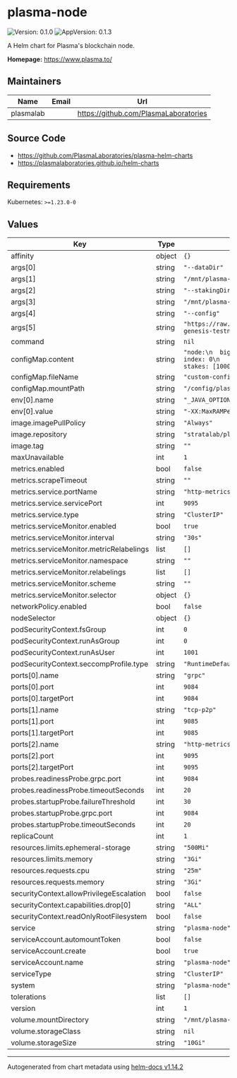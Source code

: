 # plasma-node

![Version: 0.1.0](https://img.shields.io/badge/Version-0.1.0-informational?style=flat-square) ![AppVersion: 0.1.3](https://img.shields.io/badge/AppVersion-0.1.3-informational?style=flat-square)

A Helm chart for Plasma's blockchain node.

**Homepage:** <https://www.plasma.to/>

## Maintainers

| Name | Email | Url |
| ---- | ------ | --- |
| plasmalab |  | <https://github.com/PlasmaLaboratories> |

## Source Code

* <https://github.com/PlasmaLaboratories/plasma-helm-charts>
* <https://plasmalaboratories.github.io/helm-charts>

## Requirements

Kubernetes: `>=1.23.0-0`

## Values

| Key | Type | Default | Description |
|-----|------|---------|-------------|
| affinity | object | `{}` |  |
| args[0] | string | `"--dataDir"` |  |
| args[1] | string | `"/mnt/plasma-node/data"` |  |
| args[2] | string | `"--stakingDir"` |  |
| args[3] | string | `"/mnt/plasma-node/staking"` |  |
| args[4] | string | `"--config"` |  |
| args[5] | string | `"https://raw.githubusercontent.com/PlasmaLaboratories/plasma-genesis-testnets/refs/heads/main/devnet/config.yaml"` |  |
| command | string | `nil` |  |
| configMap.content | string | `"node:\n  big-bang:\n    staker-count: 2\n    local-staker-index: 0\n    timestamp: 0\n    regtest-enabled: true\n    stakes: [10000, 10000]\n"` |  |
| configMap.fileName | string | `"custom-config.yaml"` |  |
| configMap.mountPath | string | `"/config/plasma-node-config"` |  |
| env[0].name | string | `"_JAVA_OPTIONS"` |  |
| env[0].value | string | `"-XX:MaxRAMPercentage=70.0 -XX:ActiveProcessorCount=4"` |  |
| image.imagePullPolicy | string | `"Always"` |  |
| image.repository | string | `"stratalab/plasma-node"` |  |
| image.tag | string | `""` |  |
| maxUnavailable | int | `1` |  |
| metrics.enabled | bool | `false` |  |
| metrics.scrapeTimeout | string | `""` |  |
| metrics.service.portName | string | `"http-metrics"` |  |
| metrics.service.servicePort | int | `9095` |  |
| metrics.service.type | string | `"ClusterIP"` |  |
| metrics.serviceMonitor.enabled | bool | `true` |  |
| metrics.serviceMonitor.interval | string | `"30s"` |  |
| metrics.serviceMonitor.metricRelabelings | list | `[]` |  |
| metrics.serviceMonitor.namespace | string | `""` |  |
| metrics.serviceMonitor.relabelings | list | `[]` |  |
| metrics.serviceMonitor.scheme | string | `""` |  |
| metrics.serviceMonitor.selector | object | `{}` |  |
| networkPolicy.enabled | bool | `false` |  |
| nodeSelector | object | `{}` |  |
| podSecurityContext.fsGroup | int | `0` |  |
| podSecurityContext.runAsGroup | int | `0` |  |
| podSecurityContext.runAsUser | int | `1001` |  |
| podSecurityContext.seccompProfile.type | string | `"RuntimeDefault"` |  |
| ports[0].name | string | `"grpc"` |  |
| ports[0].port | int | `9084` |  |
| ports[0].targetPort | int | `9084` |  |
| ports[1].name | string | `"tcp-p2p"` |  |
| ports[1].port | int | `9085` |  |
| ports[1].targetPort | int | `9085` |  |
| ports[2].name | string | `"http-metrics"` |  |
| ports[2].port | int | `9095` |  |
| ports[2].targetPort | int | `9095` |  |
| probes.readinessProbe.grpc.port | int | `9084` |  |
| probes.readinessProbe.timeoutSeconds | int | `20` |  |
| probes.startupProbe.failureThreshold | int | `30` |  |
| probes.startupProbe.grpc.port | int | `9084` |  |
| probes.startupProbe.timeoutSeconds | int | `20` |  |
| replicaCount | int | `1` |  |
| resources.limits.ephemeral-storage | string | `"500Mi"` |  |
| resources.limits.memory | string | `"3Gi"` |  |
| resources.requests.cpu | string | `"25m"` |  |
| resources.requests.memory | string | `"3Gi"` |  |
| securityContext.allowPrivilegeEscalation | bool | `false` |  |
| securityContext.capabilities.drop[0] | string | `"ALL"` |  |
| securityContext.readOnlyRootFilesystem | bool | `false` |  |
| service | string | `"plasma-node"` |  |
| serviceAccount.automountToken | bool | `false` |  |
| serviceAccount.create | bool | `true` |  |
| serviceAccount.name | string | `"plasma-node"` |  |
| serviceType | string | `"ClusterIP"` |  |
| system | string | `"plasma-node"` |  |
| tolerations | list | `[]` |  |
| version | int | `1` |  |
| volume.mountDirectory | string | `"/mnt/plasma-node/"` |  |
| volume.storageClass | string | `nil` |  |
| volume.storageSize | string | `"10Gi"` |  |

----------------------------------------------
Autogenerated from chart metadata using [helm-docs v1.14.2](https://github.com/norwoodj/helm-docs/releases/v1.14.2)
